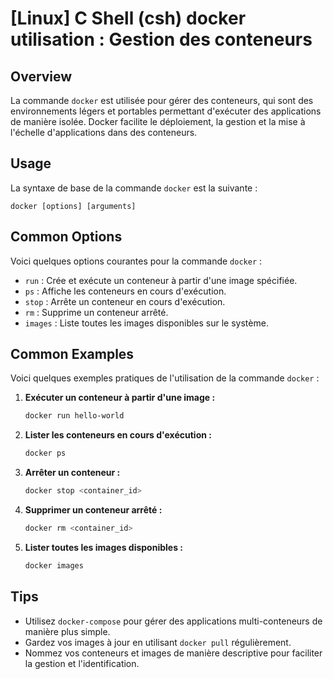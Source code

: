 # [Linux] C Shell (csh) docker utilisation : Gestion des conteneurs

## Overview
La commande `docker` est utilisée pour gérer des conteneurs, qui sont des environnements légers et portables permettant d'exécuter des applications de manière isolée. Docker facilite le déploiement, la gestion et la mise à l'échelle d'applications dans des conteneurs.

## Usage
La syntaxe de base de la commande `docker` est la suivante :

```
docker [options] [arguments]
```

## Common Options
Voici quelques options courantes pour la commande `docker` :

- `run` : Crée et exécute un conteneur à partir d'une image spécifiée.
- `ps` : Affiche les conteneurs en cours d'exécution.
- `stop` : Arrête un conteneur en cours d'exécution.
- `rm` : Supprime un conteneur arrêté.
- `images` : Liste toutes les images disponibles sur le système.

## Common Examples
Voici quelques exemples pratiques de l'utilisation de la commande `docker` :

1. **Exécuter un conteneur à partir d'une image :**
   ```bash
   docker run hello-world
   ```

2. **Lister les conteneurs en cours d'exécution :**
   ```bash
   docker ps
   ```

3. **Arrêter un conteneur :**
   ```bash
   docker stop <container_id>
   ```

4. **Supprimer un conteneur arrêté :**
   ```bash
   docker rm <container_id>
   ```

5. **Lister toutes les images disponibles :**
   ```bash
   docker images
   ```

## Tips
- Utilisez `docker-compose` pour gérer des applications multi-conteneurs de manière plus simple.
- Gardez vos images à jour en utilisant `docker pull` régulièrement.
- Nommez vos conteneurs et images de manière descriptive pour faciliter la gestion et l'identification.